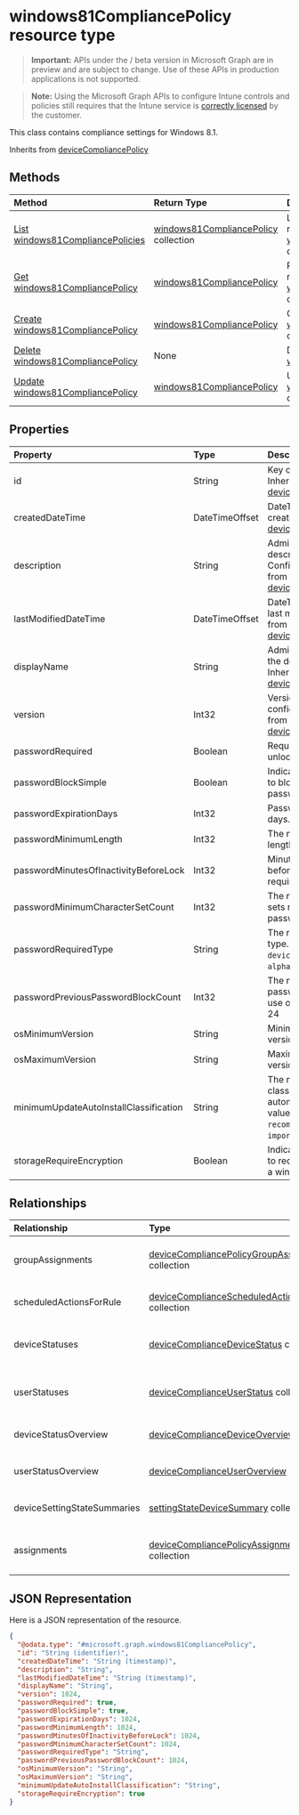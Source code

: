 ﻿# windows81CompliancePolicy resource type

> **Important:** APIs under the / beta version in Microsoft Graph are in preview and are subject to change. Use of these APIs in production applications is not supported.

> **Note:** Using the Microsoft Graph APIs to configure Intune controls and policies still requires that the Intune service is [correctly licensed](https://go.microsoft.com/fwlink/?linkid=839381) by the customer.

This class contains compliance settings for Windows 8.1.

Inherits from [deviceCompliancePolicy](../resources/intune_deviceconfig_devicecompliancepolicy.md)

## Methods
|Method|Return Type|Description|
|:---|:---|:---|
|[List windows81CompliancePolicies](../api/intune_deviceconfig_windows81compliancepolicy_list.md)|[windows81CompliancePolicy](../resources/intune_deviceconfig_windows81compliancepolicy.md) collection|List properties and relationships of the [windows81CompliancePolicy](../resources/intune_deviceconfig_windows81compliancepolicy.md) objects.|
|[Get windows81CompliancePolicy](../api/intune_deviceconfig_windows81compliancepolicy_get.md)|[windows81CompliancePolicy](../resources/intune_deviceconfig_windows81compliancepolicy.md)|Read properties and relationships of the [windows81CompliancePolicy](../resources/intune_deviceconfig_windows81compliancepolicy.md) object.|
|[Create windows81CompliancePolicy](../api/intune_deviceconfig_windows81compliancepolicy_create.md)|[windows81CompliancePolicy](../resources/intune_deviceconfig_windows81compliancepolicy.md)|Create a new [windows81CompliancePolicy](../resources/intune_deviceconfig_windows81compliancepolicy.md) object.|
|[Delete windows81CompliancePolicy](../api/intune_deviceconfig_windows81compliancepolicy_delete.md)|None|Deletes a [windows81CompliancePolicy](../resources/intune_deviceconfig_windows81compliancepolicy.md).|
|[Update windows81CompliancePolicy](../api/intune_deviceconfig_windows81compliancepolicy_update.md)|[windows81CompliancePolicy](../resources/intune_deviceconfig_windows81compliancepolicy.md)|Update the properties of a [windows81CompliancePolicy](../resources/intune_deviceconfig_windows81compliancepolicy.md) object.|

## Properties
|Property|Type|Description|
|:---|:---|:---|
|id|String|Key of the entity. Inherited from [deviceCompliancePolicy](../resources/intune_deviceconfig_devicecompliancepolicy.md)|
|createdDateTime|DateTimeOffset|DateTime the object was created. Inherited from [deviceCompliancePolicy](../resources/intune_deviceconfig_devicecompliancepolicy.md)|
|description|String|Admin provided description of the Device Configuration. Inherited from [deviceCompliancePolicy](../resources/intune_deviceconfig_devicecompliancepolicy.md)|
|lastModifiedDateTime|DateTimeOffset|DateTime the object was last modified. Inherited from [deviceCompliancePolicy](../resources/intune_deviceconfig_devicecompliancepolicy.md)|
|displayName|String|Admin provided name of the device configuration. Inherited from [deviceCompliancePolicy](../resources/intune_deviceconfig_devicecompliancepolicy.md)|
|version|Int32|Version of the device configuration. Inherited from [deviceCompliancePolicy](../resources/intune_deviceconfig_devicecompliancepolicy.md)|
|passwordRequired|Boolean|Require a password to unlock Windows device.|
|passwordBlockSimple|Boolean|Indicates whether or not to block simple password.|
|passwordExpirationDays|Int32|Password expiration in days.|
|passwordMinimumLength|Int32|The minimum password length.|
|passwordMinutesOfInactivityBeforeLock|Int32|Minutes of inactivity before a password is required.|
|passwordMinimumCharacterSetCount|Int32|The number of character sets required in the password.|
|passwordRequiredType|String|The required password type. Possible values are: `deviceDefault`, `alphanumeric`, `numeric`.|
|passwordPreviousPasswordBlockCount|Int32|The number of previous passwords to prevent re-use of. Valid values 0 to 24|
|osMinimumVersion|String|Minimum Windows 8.1 version.|
|osMaximumVersion|String|Maximum Windows 8.1 version.|
|minimumUpdateAutoInstallClassification|String|The minimum update classification to install automatically. Possible values are: `userDefined`, `recommendedAndImportant`, `important`, `none`.|
|storageRequireEncryption|Boolean|Indicates whether or not to require encryption on a windows 8.1 device.|

## Relationships
|Relationship|Type|Description|
|:---|:---|:---|
|groupAssignments|[deviceCompliancePolicyGroupAssignment](../resources/intune_deviceconfig_devicecompliancepolicygroupassignment.md) collection|The list of group assignments for this compliance policy. Inherited from [deviceCompliancePolicy](../resources/intune_deviceconfig_devicecompliancepolicy.md)|
|scheduledActionsForRule|[deviceComplianceScheduledActionForRule](../resources/intune_deviceconfig_devicecompliancescheduledactionforrule.md) collection|The list of scheduled action for this rule Inherited from [deviceCompliancePolicy](../resources/intune_deviceconfig_devicecompliancepolicy.md)|
|deviceStatuses|[deviceComplianceDeviceStatus](../resources/intune_deviceconfig_devicecompliancedevicestatus.md) collection|List of DeviceComplianceDeviceStatus. Inherited from [deviceCompliancePolicy](../resources/intune_deviceconfig_devicecompliancepolicy.md)|
|userStatuses|[deviceComplianceUserStatus](../resources/intune_deviceconfig_devicecomplianceuserstatus.md) collection|List of DeviceComplianceUserStatus. Inherited from [deviceCompliancePolicy](../resources/intune_deviceconfig_devicecompliancepolicy.md)|
|deviceStatusOverview|[deviceComplianceDeviceOverview](../resources/intune_deviceconfig_devicecompliancedeviceoverview.md)|Device compliance devices status overview Inherited from [deviceCompliancePolicy](../resources/intune_deviceconfig_devicecompliancepolicy.md)|
|userStatusOverview|[deviceComplianceUserOverview](../resources/intune_deviceconfig_devicecomplianceuseroverview.md)|Device compliance users status overview Inherited from [deviceCompliancePolicy](../resources/intune_deviceconfig_devicecompliancepolicy.md)|
|deviceSettingStateSummaries|[settingStateDeviceSummary](../resources/intune_deviceconfig_settingstatedevicesummary.md) collection|Compliance Setting State Device Summary Inherited from [deviceCompliancePolicy](../resources/intune_deviceconfig_devicecompliancepolicy.md)|
|assignments|[deviceCompliancePolicyAssignment](../resources/intune_deviceconfig_devicecompliancepolicyassignment.md) collection|The collection of assignments for this compliance policy. Inherited from [deviceCompliancePolicy](../resources/intune_deviceconfig_devicecompliancepolicy.md)|

## JSON Representation
Here is a JSON representation of the resource.
<!-- {
  "blockType": "resource",
  "keyProperty": "id",
  "@odata.type": "microsoft.graph.windows81CompliancePolicy"
}
-->
``` json
{
  "@odata.type": "#microsoft.graph.windows81CompliancePolicy",
  "id": "String (identifier)",
  "createdDateTime": "String (timestamp)",
  "description": "String",
  "lastModifiedDateTime": "String (timestamp)",
  "displayName": "String",
  "version": 1024,
  "passwordRequired": true,
  "passwordBlockSimple": true,
  "passwordExpirationDays": 1024,
  "passwordMinimumLength": 1024,
  "passwordMinutesOfInactivityBeforeLock": 1024,
  "passwordMinimumCharacterSetCount": 1024,
  "passwordRequiredType": "String",
  "passwordPreviousPasswordBlockCount": 1024,
  "osMinimumVersion": "String",
  "osMaximumVersion": "String",
  "minimumUpdateAutoInstallClassification": "String",
  "storageRequireEncryption": true
}
```



